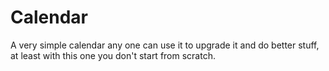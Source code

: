 # Calendar
A very simple calendar any one can use it to upgrade it and do better stuff, 
at least with this one you don't start from scratch.
